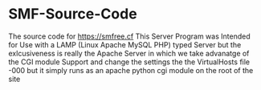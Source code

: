 # SMF-Source-Code
The source code for https://smfree.cf
This Server Program was Intended for Use with a LAMP (Linux Apache MySQL PHP) typed Server but the exlcusiveness is really the Apache Server in which we take advanatge of the CGI module Support and change the settings the the VirtualHosts file  -000 but it simply runs as an apache python cgi module on the root of the site
